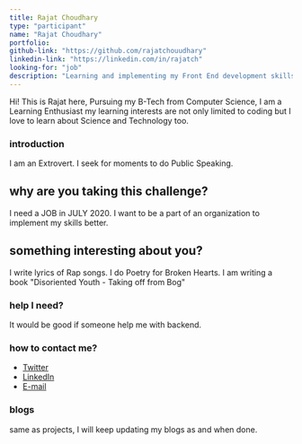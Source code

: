 ```yaml
---
title: Rajat Choudhary
type: "participant"
name: "Rajat Choudhary"
portfolio: 
github-link: "https://github.com/rajatchouudhary"
linkedin-link: "https://linkedin.com/in/rajatch"
looking-for: "job"
description: "Learning and implementing my Front End development skills."
---
```


Hi! This is Rajat here, Pursuing my B-Tech from Computer Science, I am a Learning Enthusiast my learning interests are not only limited to coding but I love to learn about Science and Technology too.

### introduction

I am an Extrovert. I seek for moments to do Public Speaking.

## why are you taking this challenge?

I need a JOB in JULY 2020.
I want to be a part of an organization to implement my skills better.

## something interesting about you?

I write lyrics of Rap songs.
I do Poetry for Broken Hearts.
I am writing a book "Disoriented Youth - Taking off from Bog"

### help I need?

It would be good if someone help me with backend.

### how to contact me?

- [Twitter](https://twitter.com/rajat310)
- [LinkedIn](https://www.linkedin.com/in/rajatch)
- [E-mail](mailto:choudharyrajat037@gmail.com)

### blogs

same as projects, I will keep updating my blogs as and when done.
